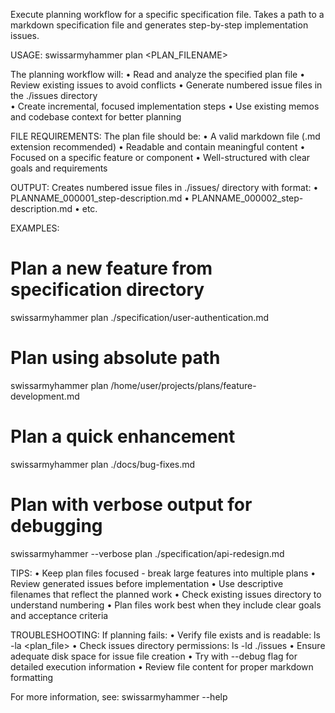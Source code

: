 Execute planning workflow for a specific specification file.
Takes a path to a markdown specification file and generates step-by-step implementation issues.

USAGE:
  swissarmyhammer plan <PLAN_FILENAME>

The planning workflow will:
• Read and analyze the specified plan file
• Review existing issues to avoid conflicts
• Generate numbered issue files in the ./issues directory  
• Create incremental, focused implementation steps
• Use existing memos and codebase context for better planning

FILE REQUIREMENTS:
The plan file should be:
• A valid markdown file (.md extension recommended)
• Readable and contain meaningful content
• Focused on a specific feature or component
• Well-structured with clear goals and requirements

OUTPUT:
Creates numbered issue files in ./issues/ directory with format:
• PLANNAME_000001_step-description.md
• PLANNAME_000002_step-description.md
• etc.

EXAMPLES:
  # Plan a new feature from specification directory
  swissarmyhammer plan ./specification/user-authentication.md
  
  # Plan using absolute path
  swissarmyhammer plan /home/user/projects/plans/feature-development.md
  
  # Plan a quick enhancement
  swissarmyhammer plan ./docs/bug-fixes.md
  
  # Plan with verbose output for debugging
  swissarmyhammer --verbose plan ./specification/api-redesign.md

TIPS:
• Keep plan files focused - break large features into multiple plans
• Review generated issues before implementation
• Use descriptive filenames that reflect the planned work
• Check existing issues directory to understand numbering
• Plan files work best when they include clear goals and acceptance criteria

TROUBLESHOOTING:
If planning fails:
• Verify file exists and is readable: ls -la <plan_file>
• Check issues directory permissions: ls -ld ./issues
• Ensure adequate disk space for issue file creation
• Try with --debug flag for detailed execution information
• Review file content for proper markdown formatting

For more information, see: swissarmyhammer --help